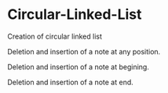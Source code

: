 # Circular-Linked-List

Creation of circular linked list

Deletion and insertion of a note at any position.

Deletion and insertion of a note at begining.

Deletion and insertion of a note at end.
